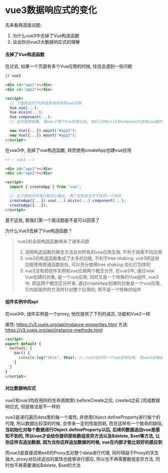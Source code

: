 # vue3数据响应式的变化

先来看两道面试题:

1. 为什么vue3中去掉了Vue构造函数
2. 谈谈你对vue3大数据响应式的理解

#### 去掉了Vue构造函数

在过去, 如果一个页面有多个Vue应用的时候, 往往会遇到一些问题

```html
// vue2

<div id="app1"></div>
<div id="app2"></div>

<script>
  // 下面的这3行代码会影响所有的vue应用
  Vue.use(...);
  Vue.mixin(...);
  Vue.component(...); 
  // 这也就意味着, 我new了两个Vue应用以后, 他们上的mixin和component还有use插件等都是共享的

  new Vue({...}).mount("#app1");
  new Vue({...}).mount("#app2");
</script>
```

在vue3中, 去掉了vue构造函数, 转而使用createApp创建vue应用

```html
<!-- vue3 -->

<div id="app1"></div>
<div id="app2"></div>

<script>
  import { createApp } from "vue";

  // 从下面的代码我们就可以看出, 两个实例是互不干扰的一个状态
  createApp({...}).use(...).mixin(...).component(...);
  createApp({...}); 
</script>

```

基于这些, 那我们第一个面试题是不是可以回答了

为什么Vue3去掉了Vue构造函数？

> vue2的全局构造函数带来了诸多问题
> 1. 调用构造函数的静态方法会对所有的vue应用生效, 不利于隔离不同应用
> 2. vue2的构造函数集成了太多的功能, 不利于tree shaking, vue3把这些功能使用普通函数到处, 可以充分使用tree shaking 优化打包体积
> 3. vue2没有把组件实例和vue应用两个概念分开, 在vue2中, 通过new Vue创建的对象, 是一个vue应用, 同时又是一个特殊的Vue组件, vue3中, 把这两个概念区分开来, 通过createApp创建的对象是一个vue应用, 它内部提供的方法时针对整个应用的, 而不是一个特殊的组件

#### 组件实例中的api

在vue3中, 组件实例是一个proxy, 他仅提供了下列的成员, 功能和Vue2一样

属性: https://v3.vuejs.org/api/instance-properties.html
方法: https://v3.vuejs.org/api/instance-methods.html

```html
<script>
export default {
  methods: {
    bar() {
      console.log("this", this); // vue2会打印一个vue实例出来, 而vue3会输出一个proxy对象
    }
  }
}
</script>
```

#### 对比数据响应式

vue2和vue3均在相同的生命周期里( beforeCreate之后, created之前 )完成数据响应式, 但是做法是不一样的

vue2是递归遍历data里的每一个属性, 并使用Object.defineProperty进行挨个的代理, 所以数据比较深的时候, 会带来一定的性能损耗, 而且这样有一个致命的缺陷, **当初始化对每个数据进行Object.defineProperty以后, 后续的数据追加vue是感知不到的, 所以vue才会给你提供那些数组变异方法以及$delete, $set等方法, 让你这样去追加数据, 因为当你这样追加数据的时候, vue在内部才能比较好的感应到**

而vue3是直接调用es6的Proxy去对整个data进行代理, 同时得益于Proxy的天生强大, proxy对后续追加的属性也能够进行感应, 所以也不再需要数组变异方法, 同时也不再需要诸如$delete, $set的方法
